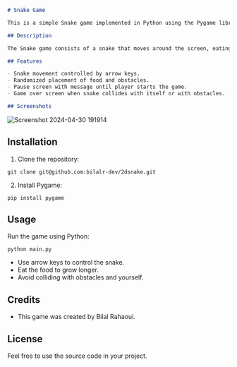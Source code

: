 ```markdown
# Snake Game

This is a simple Snake game implemented in Python using the Pygame library.

## Description

The Snake game consists of a snake that moves around the screen, eating food to grow longer. The game ends when the snake collides with itself or with obstacles.

## Features

- Snake movement controlled by arrow keys.
- Randomized placement of food and obstacles.
- Pause screen with message until player starts the game.
- Game over screen when snake collides with itself or with obstacles.

## Screenshots
```
![Screenshot 2024-04-30 191914](https://github.com/bilalr-dev/2dsnake/assets/142100151/3ff3dd68-4988-400f-8c30-320918f261f1)

## Installation

1. Clone the repository:

```
git clone git@github.com:bilalr-dev/2dsnake.git
```

2. Install Pygame:

```
pip install pygame
```

## Usage

Run the game using Python:

```
python main.py
```

- Use arrow keys to control the snake.
- Eat the food to grow longer.
- Avoid colliding with obstacles and yourself.

## Credits

- This game was created by Bilal Rahaoui.

## License

Feel free to use the source code in your project.
